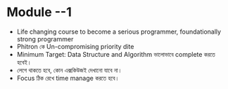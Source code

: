# Module --1 
- Life changing course to become a serious programmer, foundationally strong programmer
- Phitron কে Un-compromising priority dite 
- Minimum Target: Data Structure and Algorithm ভালোভাবে complete করতে হবেই।
- লেগে থাকতে হবে, কোন এক্সকিউজই দেখানো যাবে না।
- Focus ঠিক রেখে time manage করতে হবে।